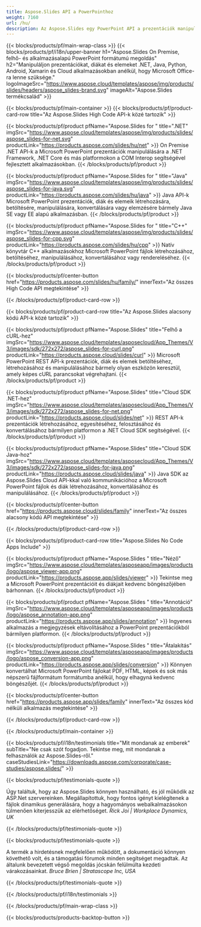 ```yaml
---
title: Aspose.Slides API a PowerPointhoz
weight: 7160
url: /hu/
description: Az Aspose.Slides egy PowerPoint API a prezentációk manipulálására, a felhő pedig diákfelhő API-t biztosít.
---
```


{{< blocks/products/pf/main-wrap-class >}}
{{< blocks/products/pf/i18n/upper-banner h1="Aspose.Slides On Premise, felhő- és alkalmazásalapú PowerPoint formátumú megoldás" h2="Manipuláljon prezentációkat, diákat és elemeket .NET, Java, Python, Android, Xamarin és Cloud alkalmazásokban anélkül, hogy Microsoft Office-ra lenne szüksége." logoImageSrc="https://www.aspose.cloud/templates/aspose/img/products/slides/headers/aspose_slides-brand.svg" imageAlt="Aspose.Slides termékcsalád" >}}

{{< blocks/products/pf/main-container >}}
{{< blocks/products/pf/product-card-row title="Az Aspose.Slides High Code API-k közé tartozik" >}}

{{< blocks/products/pf/product pfName="Aspose.Slides for " title=".NET" imgSrc="https://www.aspose.cloud/templates/aspose/img/products/slides/aspose_slides-for-net.svg" productLink="https://products.aspose.com/slides/hu/net" >}}
On Premise .NET API-k a Microsoft PowerPoint prezentációk manipulálására a .NET Framework, .NET Core és más platformokon a COM Interop segítségével fejlesztett alkalmazásokban.
{{< /blocks/products/pf/product >}}

{{< blocks/products/pf/product pfName="Aspose.Slides for " title="Java" imgSrc="https://www.aspose.cloud/templates/aspose/img/products/slides/aspose_slides-for-java.svg" productLink="https://products.aspose.com/slides/hu/java" >}}
Java API-k Microsoft PowerPoint prezentációk, diák és elemeik létrehozására, betöltésére, manipulálására, konvertálására vagy elemzésére bármely Java SE vagy EE alapú alkalmazásban.
{{< /blocks/products/pf/product >}}

{{< blocks/products/pf/product pfName="Aspose.Slides for " title="C++" imgSrc="https://www.aspose.cloud/templates/aspose/img/products/slides/aspose_slides-for-cpp.svg" productLink="https://products.aspose.com/slides/hu/cpp" >}}
Natív könyvtár C++ alkalmazásokhoz Microsoft PowerPoint fájlok létrehozásához, betöltéséhez, manipulálásához, konvertálásához vagy rendereléséhez.
{{< /blocks/products/pf/product >}}

{{< blocks/products/pf/center-button href="https://products.aspose.com/slides/hu/family/" innerText="Az összes High Code API megtekintése" >}}

{{< /blocks/products/pf/product-card-row >}}

{{< blocks/products/pf/product-card-row title="Az Aspose.Slides alacsony kódú API-k közé tartozik" >}}

{{< blocks/products/pf/product pfName="Aspose.Slides" title="Felhő a cURL-hez" imgSrc="https://www.aspose.cloud/templates/asposecloud/App_Themes/V3/images/sdk/272x272/aspose_slides-for-curl.png" productLink="https://products.aspose.cloud/slides/curl" >}}
Microsoft PowerPoint REST API-k prezentációk, diák és elemek betöltéséhez, létrehozásához és manipulálásához bármely olyan eszközön keresztül, amely képes cURL parancsokat végrehajtani.
{{< /blocks/products/pf/product >}}

{{< blocks/products/pf/product pfName="Aspose.Slides" title="Cloud SDK .NET-hez" imgSrc="https://www.aspose.cloud/templates/asposecloud/App_Themes/V3/images/sdk/272x272/aspose_slides-for-net.png" productLink="https://products.aspose.cloud/slides/net" >}}
REST API-k prezentációk létrehozásához, egyesítéséhez, felosztásához és konvertálásához bármilyen platformon a .NET Cloud SDK segítségével.
{{< /blocks/products/pf/product >}}

{{< blocks/products/pf/product pfName="Aspose.Slides" title="Cloud SDK Java-hoz" imgSrc="https://www.aspose.cloud/templates/asposecloud/App_Themes/V3/images/sdk/272x272/aspose_slides-for-java.png" productLink="https://products.aspose.cloud/slides/java" >}}
Java SDK az Aspose.Slides Cloud API-kkal való kommunikációhoz a Microsoft PowerPoint fájlok és diák létrehozásához, konvertálásához és manipulálásához.
{{< /blocks/products/pf/product >}}

{{< blocks/products/pf/center-button href="https://products.aspose.cloud/slides/family" innerText="Az összes alacsony kódú API megtekintése" >}}

{{< /blocks/products/pf/product-card-row >}}

{{< blocks/products/pf/product-card-row title="Aspose.Slides No Code Apps Include" >}}

{{< blocks/products/pf/product pfName="Aspose.Slides " title="Néző" imgSrc="https://www.aspose.cloud/templates/asposeapp/images/products/logo/aspose_viewer-app.png" productLink="https://products.aspose.app/slides/viewer" >}}
Tekintse meg a Microsoft PowerPoint prezentációit és diákjait kedvenc böngészőjében bárhonnan.
{{< /blocks/products/pf/product >}}

{{< blocks/products/pf/product pfName="Aspose.Slides " title="Annotáció" imgSrc="https://www.aspose.cloud/templates/asposeapp/images/products/logo/aspose_annotation-app.png" productLink="https://products.aspose.app/slides/annotation" >}}
Ingyenes alkalmazás a megjegyzések eltávolításához a PowerPoint prezentációkból bármilyen platformon.
{{< /blocks/products/pf/product >}}

{{< blocks/products/pf/product pfName="Aspose.Slides " title="Átalakítás" imgSrc="https://www.aspose.cloud/templates/asposeapp/images/products/logo/aspose_conversion-app.png" productLink="https://products.aspose.app/slides/conversion" >}}
Könnyen konvertálhat Microsoft PowerPoint fájlokat PDF, HTML, képek és sok más népszerű fájlformátum formátumba anélkül, hogy elhagyná kedvenc böngészőjét.
{{< /blocks/products/pf/product >}}

{{< blocks/products/pf/center-button href="https://products.aspose.app/slides/family" innerText="Az összes kód nélküli alkalmazás megtekintése" >}}

{{< /blocks/products/pf/product-card-row >}}

{{< /blocks/products/pf/main-container >}}

{{< blocks/products/pf/i18n/testimonials title="Mit mondanak az emberek" subTitle="Ne csak szót fogadjon. Tekintse meg, mit mondanak a felhasználók az Aspose.Slides-ről." caseStudiesLink="https://downloads.aspose.com/corporate/case-studies/aspose.slides/" >}}

{{< blocks/products/pf/testimonials-quote >}}
<p class="first">
Úgy találtuk, hogy az Aspose.Slides könnyen használható, és jól működik az ASP.Net szervereinken. Megállapítottuk, hogy fontos igényt kielégítenek a fájlok dinamikus generálására, hogy a hagyományos webalkalmazásokon túlmenően kiterjesszük az elérhetőséget.
 <em>
  Rick Joi | Workplace Dynamics, UK
 </em>
</p>

{{< /blocks/products/pf/testimonials-quote >}}

{{< blocks/products/pf/testimonials-quote >}}
<p class="second">
A termék a hirdetésnek megfelelően működött, a dokumentáció könnyen követhető volt, és a támogatási fórumok minden segítséget megadtak. Az általunk bevezetett végső megoldás jócskán felülmúlta kezdeti várakozásainkat.
 <em>
  Bruce Brien | Stratascope Inc, USA
 </em>
</p>

{{< /blocks/products/pf/testimonials-quote >}}

{{< /blocks/products/pf/i18n/testimonials >}}

{{< /blocks/products/pf/main-wrap-class >}}

{{< blocks/products/products-backtop-button >}}